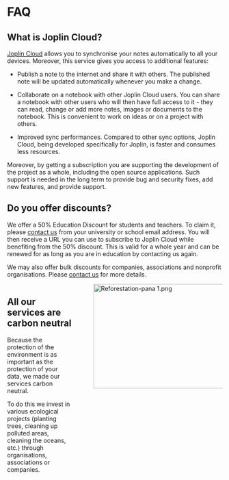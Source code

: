 # FAQ

## What is Joplin Cloud?

[Joplin Cloud](https://joplincloud.com) allows you to synchronise your notes automatically to all your devices. Moreover, this service gives you access to additional features:

- Publish a note to the internet and share it with others. The published note will be updated automatically whenever you make a change.
    
- Collaborate on a notebook with other Joplin Cloud users. You can share a notebook with other users who will then have full access to it - they can read, change or add more notes, images or documents to the notebook. This is convenient to work on ideas or on a project with others.
    
- Improved sync performances. Compared to other sync options, Joplin Cloud, being developed specifically for Joplin, is faster and consumes less resources.
    

Moreover, by getting a subscription you are supporting the development of the project as a whole, including the open source applications. Such support is needed in the long term to provide bug and security fixes, add new features, and provide support.

## Do you offer discounts?

We offer a 50% Education Discount for students and teachers. To claim it, please [contact us](mailto:support@joplincloud.com) from your university or school email address. You will then receive a URL you can use to subscribe to Joplin Cloud while benefiting from the 50% discount. This is valid for a whole year and can be renewed for as long as you are in education by contacting us again.

We may also offer bulk discounts for companies, associations and nonprofit organisations. Please [contact us](mailto:support@joplincloud.com) for more details.

<section><div style="display: flex; justify-content: space-between;"><div style="width: 60%; margin-right: 50px;">

## All our services are carbon neutral

Because the protection of the environment is as important as the protection of your data, we made our services carbon neutral.

To do this we invest in various ecological projects (planting trees, cleaning up polluted areas, cleaning the oceans, etc.) through organisations, associations or companies.

</div><div style="width: 60%;"><img src=":/e16a020f9c2f4f028f09584d5ecb154e" alt="Reforestation-pana 1.png" width="327" height="244" class="jop-noMdConv"></div></div></section>
